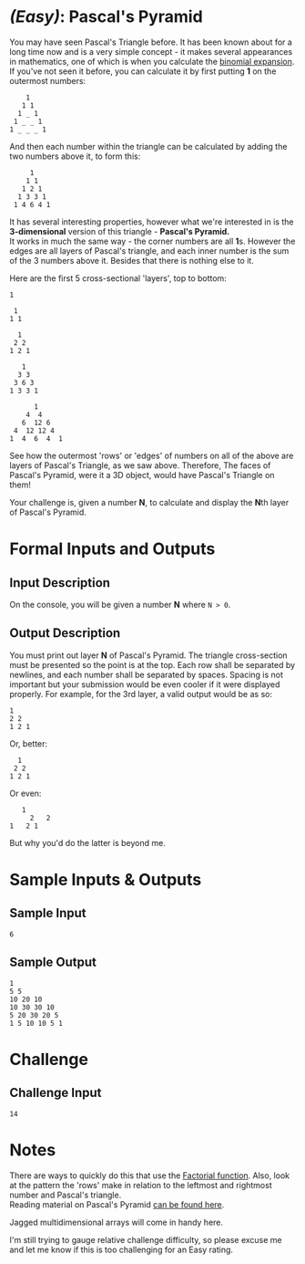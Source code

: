 # [](#EasyIcon) _(Easy)_: Pascal's Pyramid

You may have seen Pascal's Triangle before. It has been known about for a long time now and is a very simple concept - it makes several appearances in mathematics, one of which is when you calculate the [binomial expansion](http://en.wikipedia.org/wiki/Binomial_theorem).  
If you've not seen it before, you can calculate it by first putting **1** on the outermost numbers:

        1
       1 1
      1 _ 1
     1 _ _ 1
    1 _ _ _ 1

And then each number within the triangle can be calculated by adding the two numbers above it, to form this:

         1
        1 1
       1 2 1
      1 3 3 1
     1 4 6 4 1

It has several interesting properties, however what we're interested in is the **3-dimensional** version of this triangle - **Pascal's Pyramid.**  
It works in much the same way - the corner numbers are all **1**s. However the edges are all layers of Pascal's triangle, and each inner number is the sum of the 3 numbers above it. Besides that there is nothing else to it.

Here are the first 5 cross-sectional 'layers', top to bottom:

    1
    
     1
    1 1
   
      1
     2 2
    1 2 1
    
       1
      3	3
     3 6 3
    1 3 3 1
    
          1
        4  4
       6  12 6
     4  12 12 4
    1  4  6  4  1

See how the outermost 'rows' or 'edges' of numbers on all of the above are layers of Pascal's Triangle, as we saw above. Therefore, The faces of Pascal's Pyramid, were it a 3D object, would have Pascal's Triangle on them!

Your challenge is, given a number **N**, to calculate and display the **N**th layer of Pascal's Pyramid.

# Formal Inputs and Outputs

## Input Description

On the console, you will be given a number **N** where `N > 0`.

## Output Description

You must print out layer **N** of Pascal's Pyramid. The triangle cross-section must be presented so the point is at the top. Each row shall be separated by newlines, and each number shall be separated by spaces. Spacing is not important but your submission would be even cooler if it were displayed properly. For example, for the 3rd layer, a valid output would be as so:

    1
    2 2
    1 2 1
    
Or, better:

      1
     2 2
    1 2 1

Or even:

       1
         2   2
    1   2 1

But why you'd do the latter is beyond me.

# Sample Inputs & Outputs

## Sample Input

	6

## Sample Output

	1
	5 5
	10 20 10
	10 30 30 10
	5 20 30 20 5
	1 5 10 10 5 1

# Challenge

## Challenge Input

    14
	
# Notes

There are ways to quickly do this that use the [Factorial function](http://en.wikipedia.org/wiki/Factorial). Also, look at the pattern the 'rows' make in relation to the leftmost and rightmost number and Pascal's triangle.  
Reading material on Pascal's Pyramid [can be found here](http://en.wikipedia.org/wiki/Pascal%27s_pyramid).

Jagged multidimensional arrays will come in handy here.

I'm still trying to gauge relative challenge difficulty, so please excuse me and let me know if this is too challenging for an Easy rating.